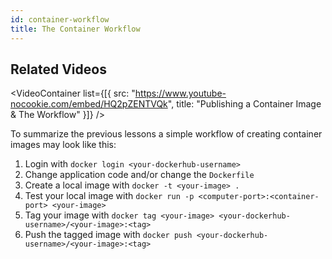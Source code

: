 ```yaml
---
id: container-workflow
title: The Container Workflow
---
```


## Related Videos
<VideoContainer
  list={[{
   src: "https://www.youtube-nocookie.com/embed/HQ2pZENTVQk",
   title: "Publishing a Container Image & The Workflow"
  }]}
/>

To summarize the previous lessons a simple workflow of creating container images may look like this:

1. Login with `docker login <your-dockerhub-username>`
2. Change application code and/or change the `Dockerfile`
3. Create a local image with `docker -t <your-image> .`
4. Test your local image with `docker run -p <computer-port>:<container-port> <your-image>`
5. Tag your image with `docker tag <your-image> <your-dockerhub-username>/<your-image>:<tag>`
6. Push the tagged image with `docker push <your-dockerhub-username>/<your-image>:<tag>`
